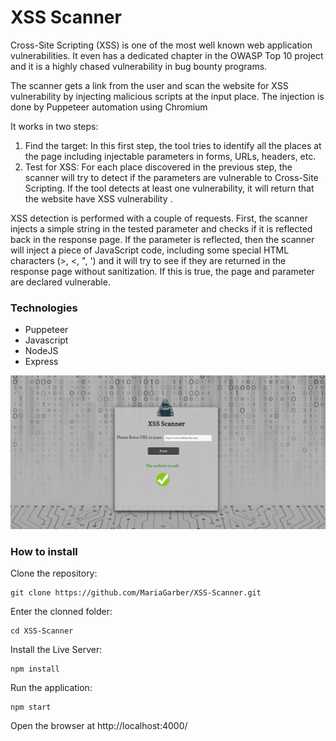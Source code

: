 # XSS Scanner

Cross-Site Scripting (XSS) is one of the most well known web application vulnerabilities. It even has a dedicated chapter in the OWASP Top 10 project and it is a highly chased vulnerability in bug bounty programs.

The scanner gets a link from the user and scan the website for XSS vulnerability by injecting malicious scripts at the input place. The injection is done by Puppeteer automation using Chromium 

It works in two steps:
1. Find the target: In this first step, the tool tries to identify all the places at the page including injectable parameters in forms, URLs, headers, etc.
2. Test for XSS: For each place discovered in the previous step, the scanner will try to detect if the parameters are vulnerable to Cross-Site Scripting. If the tool detects at least one vulnerability, it will return that the website have XSS vulnerability .

XSS detection is performed with a couple of requests. First, the scanner injects a simple string in the tested parameter and checks if it is reflected back in the response page. If the parameter is reflected, then the scanner will inject a piece of JavaScript code, including some special HTML characters (>, <, ", ') and it will try to see if they are returned in the response page without sanitization. If this is true, the page and parameter are declared vulnerable.

### Technologies
 * Puppeteer
 * Javascript
 * NodeJS
 * Express
 
 ![](public/pictures/xss_scanner.png)
 
### How to install

Clone the repository:
```
git clone https://github.com/MariaGarber/XSS-Scanner.git
```
Enter the clonned folder:
```
cd XSS-Scanner
```
Install the Live Server:
```
npm install
```
Run the application:
```
npm start
```
Open the browser at http://localhost:4000/
